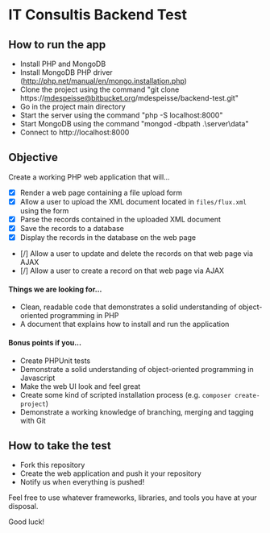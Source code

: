# IT Consultis Backend Test

## How to run the app 
- Install PHP and MongoDB
- Install MongoDB PHP driver (http://php.net/manual/en/mongo.installation.php)
- Clone the project using the command "git clone https://mdespeisse@bitbucket.org/mdespeisse/backend-test.git"
- Go in the project main directory
- Start the server using the command "php -S localhost:8000"
- Start MongoDB using the command "mongod -dbpath .\server\data"
- Connect to http://localhost:8000

## Objective

Create a working PHP web application that will...

- [x] Render a web page containing a file upload form 
- [x] Allow a user to upload the XML document located in `files/flux.xml` using the form
- [x] Parse the records contained in the uploaded XML document
- [x] Save the records to a database
- [x] Display the records in the database on the web page
- [/] Allow a user to update and delete the records on that web page via AJAX
- [/] Allow a user to create a record on that web page via AJAX

#### Things we are looking for...
- Clean, readable code that demonstrates a solid understanding of object-oriented programming in PHP
- A document that explains how to install and run the application

#### Bonus points if you...
- Create PHPUnit tests
- Demonstrate a solid understanding of object-oriented programming in Javascript
- Make the web UI look and feel great
- Create some kind of scripted installation process (e.g. `composer create-project`)
- Demonstrate a working knowledge of branching, merging and tagging with Git

## How to take the test

- Fork this repository 
- Create the web application and push it your repository
- Notify us when everything is pushed!

Feel free to use whatever frameworks, libraries, and tools you have at your disposal.

Good luck!
